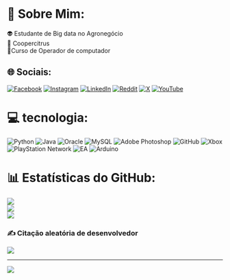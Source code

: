 # 💫 Sobre Mim:
👽 ​​Estudante de Big data no Agronegócio <br>​🤖 Coopercitrus<br>👾 ​​Curso de Operador de computador 


## 🌐 Sociais:
[![Facebook](https://img.shields.io/badge/Facebook-%231877F2.svg?logo=Facebook&logoColor=white)](https://facebook.com/https://www.facebook.com/GoatWillian/?locale=pt_BR) [![Instagram](https://img.shields.io/badge/Instagram-%23E4405F.svg?logo=Instagram&logoColor=white)](https://instagram.com/https://www.instagram.com/chelseadeprefc/) [![LinkedIn](https://img.shields.io/badge/LinkedIn-%230077B5.svg?logo=linkedin&logoColor=white)](https://linkedin.com/in/https://www.linkedin.com/in/willian-alves-71257318b/) [![Reddit](https://img.shields.io/badge/Reddit-%23FF4500.svg?logo=Reddit&logoColor=white)](https://reddit.com/user/https://www.reddit.com/user/Willgoatj/) [![X](https://img.shields.io/badge/X-black.svg?logo=X&logoColor=white)](https://x.com/https://x.com/ChelseadaDepre) [![YouTube](https://img.shields.io/badge/YouTube-%23FF0000.svg?logo=YouTube&logoColor=white)](https://youtube.com/@https://www.youtube.com/@will8183) 

# 💻 tecnologia:
![Python](https://img.shields.io/badge/python-3670A0?style=for-the-badge&logo=python&logoColor=ffdd54) ![Java](https://img.shields.io/badge/java-%23ED8B00.svg?style=for-the-badge&logo=openjdk&logoColor=white) ![Oracle](https://img.shields.io/badge/Oracle-F80000?style=for-the-badge&logo=oracle&logoColor=white) ![MySQL](https://img.shields.io/badge/mysql-4479A1.svg?style=for-the-badge&logo=mysql&logoColor=white) ![Adobe Photoshop](https://img.shields.io/badge/adobe%20photoshop-%2331A8FF.svg?style=for-the-badge&logo=adobe%20photoshop&logoColor=white) ![GitHub](https://img.shields.io/badge/github-%23121011.svg?style=for-the-badge&logo=github&logoColor=white) ![Xbox](https://img.shields.io/badge/xbox-%23107C10.svg?style=for-the-badge&logo=xbox&logoColor=white) ![PlayStation Network](https://img.shields.io/badge/PSN-%230070D1.svg?style=for-the-badge&logo=Playstation&logoColor=white) ![EA](https://img.shields.io/badge/ea-%23000000.svg?style=for-the-badge&logo=ea&logoColor=white) ![Arduino](https://img.shields.io/badge/-Arduino-00979D?style=for-the-badge&logo=Arduino&logoColor=white)
# 📊 Estatísticas do GitHub:
![](https://github-readme-stats.vercel.app/api?username=GitWillTi&theme=blue_navy&hide_border=false&include_all_commits=false&count_private=false)<br/>
![](https://github-readme-streak-stats.herokuapp.com/?user=GitWillTi&theme=blue_navy&hide_border=false)<br/>
![](https://github-readme-stats.vercel.app/api/top-langs/?username=GitWillTi&theme=blue_navy&hide_border=false&include_all_commits=false&count_private=false&layout=compact)

### ✍️ Citação aleatória de desenvolvedor
![](https://quotes-github-readme.vercel.app/api?type=horizontal&theme=dark)

---
[![](https://visitcount.itsvg.in/api?id=GitWillTi&icon=0&color=0)](https://visitcount.itsvg.in)

<!-- Proudly created with GPRM ( https://gprm.itsvg.in ) -->
